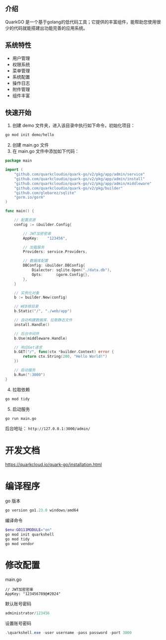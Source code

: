 ## 介绍
QuarkGO 是一个基于golang的低代码工具；它提供的丰富组件，能帮助您使用很少的代码就能搭建出功能完善的应用系统。

## 系统特性

- 用户管理
- 权限系统
- 菜单管理
- 系统配置
- 操作日志
- 附件管理
- 组件丰富

## 快速开始

1. 创建 demo 文件夹，进入该目录中执行如下命令，初始化项目：
``` bash
go mod init demo/hello
```
2. 创建 main.go 文件
3. 在 main.go 文件中添加如下代码：
```go
package main

import (
	"github.com/quarkcloudio/quark-go/v2/pkg/app/admin/service"
	"github.com/quarkcloudio/quark-go/v2/pkg/app/admin/install"
	"github.com/quarkcloudio/quark-go/v2/pkg/app/admin/middleware"
	"github.com/quarkcloudio/quark-go/v2/pkg/builder"
	"github.com/glebarez/sqlite"
	"gorm.io/gorm"
)

func main() {

	// 配置资源
	config := &builder.Config{

		// JWT加密密串
		AppKey:    "123456",

		// 加载服务
		Providers: service.Providers,

		// 数据库配置
		DBConfig: &builder.DBConfig{
			Dialector: sqlite.Open("./data.db"),
			Opts:      &gorm.Config{},
		},
	}

	// 实例化对象
	b := builder.New(config)

	// WEB根目录
	b.Static("/", "./web/app")

	// 自动构建数据库、拉取静态文件
	install.Handle()

	// 后台中间件
	b.Use(middleware.Handle)

	// 响应Get请求
	b.GET("/", func(ctx *builder.Context) error {
		return ctx.String(200, "Hello World!")
	})

	// 启动服务
	b.Run(":3000")
}
```
4. 拉取依赖
``` bash
go mod tidy
```
5. 启动服务
``` bash
go run main.go
```

后台地址： ```http://127.0.0.1:3000/admin/```

# 开发文档

https://quarkcloud.io/quark-go/installation.html

# 编译程序

go 版本
```powershell
go version go1.23.0 windows/amd64
```

编译命令
```powershell
$env:GO111MODULE="on"
go mod init quarkshell
go mod tidy
go mod vendor
```

# 修改配置

main.go
```
// JWT加密密串
AppKey: "123456789@#2024"
```

默认账号密码
```powershell
administrator/123456
```

设置账号密码
```powershell
.\quarkshell.exe -user username -pass password -port 3000
```
